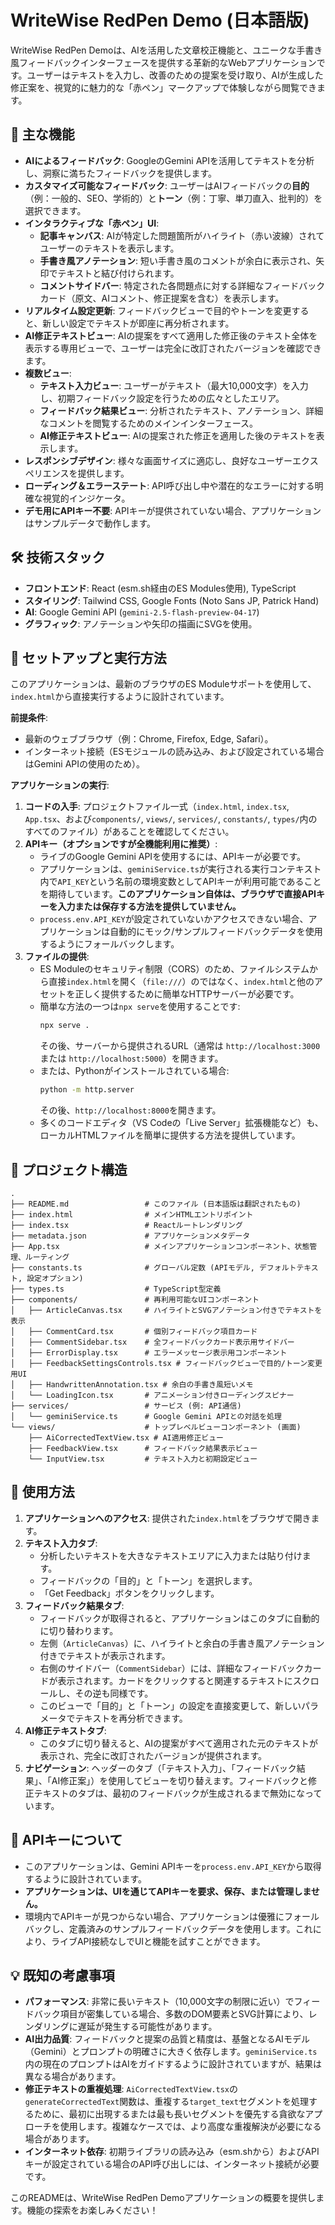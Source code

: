 # WriteWise RedPen Demo (日本語版)

WriteWise RedPen Demoは、AIを活用した文章校正機能と、ユニークな手書き風フィードバックインターフェースを提供する革新的なWebアプリケーションです。ユーザーはテキストを入力し、改善のための提案を受け取り、AIが生成した修正案を、視覚的に魅力的な「赤ペン」マークアップで体験しながら閲覧できます。

## 🌟 主な機能

*   **AIによるフィードバック**: GoogleのGemini APIを活用してテキストを分析し、洞察に満ちたフィードバックを提供します。
*   **カスタマイズ可能なフィードバック**: ユーザーはAIフィードバックの**目的**（例：一般的、SEO、学術的）と**トーン**（例：丁寧、単刀直入、批判的）を選択できます。
*   **インタラクティブな「赤ペン」UI**:
    *   **記事キャンバス**: AIが特定した問題箇所がハイライト（赤い波線）されてユーザーのテキストを表示します。
    *   **手書き風アノテーション**: 短い手書き風のコメントが余白に表示され、矢印でテキストと結び付けられます。
    *   **コメントサイドバー**: 特定された各問題点に対する詳細なフィードバックカード（原文、AIコメント、修正提案を含む）を表示します。
*   **リアルタイム設定更新**: フィードバックビューで目的やトーンを変更すると、新しい設定でテキストが即座に再分析されます。
*   **AI修正テキストビュー**: AIの提案をすべて適用した修正後のテキスト全体を表示する専用ビューで、ユーザーは完全に改訂されたバージョンを確認できます。
*   **複数ビュー**:
    *   **テキスト入力ビュー**: ユーザーがテキスト（最大10,000文字）を入力し、初期フィードバック設定を行うための広々としたエリア。
    *   **フィードバック結果ビュー**: 分析されたテキスト、アノテーション、詳細なコメントを閲覧するためのメインインターフェース。
    *   **AI修正テキストビュー**: AIの提案された修正を適用した後のテキストを表示します。
*   **レスポンシブデザイン**: 様々な画面サイズに適応し、良好なユーザーエクスペリエンスを提供します。
*   **ローディング＆エラーステート**: API呼び出し中や潜在的なエラーに対する明確な視覚的インジケータ。
*   **デモ用にAPIキー不要**: APIキーが提供されていない場合、アプリケーションはサンプルデータで動作します。

## 🛠️ 技術スタック

*   **フロントエンド**: React (esm.sh経由のES Modules使用), TypeScript
*   **スタイリング**: Tailwind CSS, Google Fonts (Noto Sans JP, Patrick Hand)
*   **AI**: Google Gemini API (`gemini-2.5-flash-preview-04-17`)
*   **グラフィック**: アノテーションや矢印の描画にSVGを使用。

## 🚀 セットアップと実行方法

このアプリケーションは、最新のブラウザのES Moduleサポートを使用して、`index.html`から直接実行するように設計されています。

**前提条件**:
*   最新のウェブブラウザ（例：Chrome, Firefox, Edge, Safari）。
*   インターネット接続（ESモジュールの読み込み、および設定されている場合はGemini APIの使用のため）。

**アプリケーションの実行**:
1.  **コードの入手**: プロジェクトファイル一式（`index.html`, `index.tsx`, `App.tsx`、および`components/`, `views/`, `services/`, `constants/`, `types/`内のすべてのファイル）があることを確認してください。
2.  **APIキー（オプションですが全機能利用に推奨）**:
    *   ライブのGoogle Gemini APIを使用するには、APIキーが必要です。
    *   アプリケーションは、`geminiService.ts`が実行される実行コンテキスト内で`API_KEY`という名前の環境変数としてAPIキーが利用可能であることを期待しています。**このアプリケーション自体は、ブラウザで直接APIキーを入力または保存する方法を提供していません。**
    *   `process.env.API_KEY`が設定されていないかアクセスできない場合、アプリケーションは自動的にモック/サンプルフィードバックデータを使用するようにフォールバックします。
3.  **ファイルの提供**:
    *   ES Moduleのセキュリティ制限（CORS）のため、ファイルシステムから直接`index.html`を開く（`file:///`）のではなく、`index.html`と他のアセットを正しく提供するために簡単なHTTPサーバーが必要です。
    *   簡単な方法の一つは`npx serve`を使用することです:
        ```bash
        npx serve .
        ```
        その後、サーバーから提供されるURL（通常は `http://localhost:3000` または `http://localhost:5000`）を開きます。
    *   または、Pythonがインストールされている場合:
        ```bash
        python -m http.server
        ```
        その後、`http://localhost:8000`を開きます。
    *   多くのコードエディタ（VS Codeの「Live Server」拡張機能など）も、ローカルHTMLファイルを簡単に提供する方法を提供しています。

## 📂 プロジェクト構造

```
.
├── README.md                 # このファイル (日本語版は翻訳されたもの)
├── index.html                # メインHTMLエントリポイント
├── index.tsx                 # Reactルートレンダリング
├── metadata.json             # アプリケーションメタデータ
├── App.tsx                   # メインアプリケーションコンポーネント、状態管理、ルーティング
├── constants.ts              # グローバル定数 (APIモデル, デフォルトテキスト, 設定オプション)
├── types.ts                  # TypeScript型定義
├── components/               # 再利用可能なUIコンポーネント
│   ├── ArticleCanvas.tsx     # ハイライトとSVGアノテーション付きでテキストを表示
│   ├── CommentCard.tsx       # 個別フィードバック項目カード
│   ├── CommentSidebar.tsx    # 全フィードバックカード表示用サイドバー
│   ├── ErrorDisplay.tsx      # エラーメッセージ表示用コンポーネント
│   ├── FeedbackSettingsControls.tsx # フィードバックビューで目的/トーン変更用UI
│   ├── HandwrittenAnnotation.tsx # 余白の手書き風短いメモ
│   └── LoadingIcon.tsx       # アニメーション付きローディングスピナー
├── services/                 # サービス (例: API通信)
│   └── geminiService.ts      # Google Gemini APIとの対話を処理
└── views/                    # トップレベルビューコンポーネント (画面)
    ├── AiCorrectedTextView.tsx # AI適用修正ビュー
    ├── FeedbackView.tsx      # フィードバック結果表示ビュー
    └── InputView.tsx         # テキスト入力と初期設定ビュー
```

## 📖 使用方法

1.  **アプリケーションへのアクセス**: 提供された`index.html`をブラウザで開きます。
2.  **テキスト入力タブ**:
    *   分析したいテキストを大きなテキストエリアに入力または貼り付けます。
    *   フィードバックの「目的」と「トーン」を選択します。
    *   「Get Feedback」ボタンをクリックします。
3.  **フィードバック結果タブ**:
    *   フィードバックが取得されると、アプリケーションはこのタブに自動的に切り替わります。
    *   左側（`ArticleCanvas`）に、ハイライトと余白の手書き風アノテーション付きでテキストが表示されます。
    *   右側のサイドバー（`CommentSidebar`）には、詳細なフィードバックカードが表示されます。カードをクリックすると関連するテキストにスクロールし、その逆も同様です。
    *   このビューで「目的」と「トーン」の設定を直接変更して、新しいパラメータでテキストを再分析できます。
4.  **AI修正テキストタブ**:
    *   このタブに切り替えると、AIの提案がすべて適用された元のテキストが表示され、完全に改訂されたバージョンが提供されます。
5.  **ナビゲーション**: ヘッダーのタブ（「テキスト入力」、「フィードバック結果」、「AI修正案」）を使用してビューを切り替えます。フィードバックと修正テキストのタブは、最初のフィードバックが生成されるまで無効になっています。

## 🔑 APIキーについて

*   このアプリケーションは、Gemini APIキーを`process.env.API_KEY`から取得するように設計されています。
*   **アプリケーションは、UIを通じてAPIキーを要求、保存、または管理しません。**
*   環境内でAPIキーが見つからない場合、アプリケーションは優雅にフォールバックし、定義済みのサンプルフィードバックデータを使用します。これにより、ライブAPI接続なしでUIと機能を試すことができます。

## 💡 既知の考慮事項

*   **パフォーマンス**: 非常に長いテキスト（10,000文字の制限に近い）でフィードバック項目が密集している場合、多数のDOM要素とSVG計算により、レンダリングに遅延が発生する可能性があります。
*   **AI出力品質**: フィードバックと提案の品質と精度は、基盤となるAIモデル（Gemini）とプロンプトの明確さに大きく依存します。`geminiService.ts`内の現在のプロンプトはAIをガイドするように設計されていますが、結果は異なる場合があります。
*   **修正テキストの重複処理**: `AiCorrectedTextView.tsx`の`generateCorrectedText`関数は、重複する`target_text`セグメントを処理するために、最初に出現するまたは最も長いセグメントを優先する貪欲なアプローチを使用します。複雑なケースでは、より高度な重複解決が必要になる場合があります。
*   **インターネット依存**: 初期ライブラリの読み込み（esm.shから）およびAPIキーが設定されている場合のAPI呼び出しには、インターネット接続が必要です。


このREADMEは、WriteWise RedPen Demoアプリケーションの概要を提供します。機能の探索をお楽しみください！
